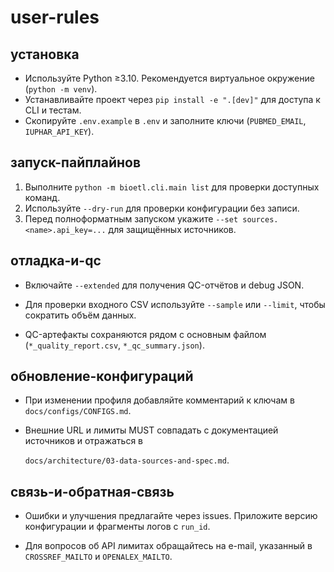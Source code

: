 # user-rules

## установка

- Используйте Python ≥3.10. Рекомендуется виртуальное окружение (`python -m venv`).
- Устанавливайте проект через `pip install -e ".[dev]"` для доступа к CLI и тестам.
- Скопируйте `.env.example` в `.env` и заполните ключи (`PUBMED_EMAIL`, `IUPHAR_API_KEY`).

## запуск-пайплайнов

1. Выполните `python -m bioetl.cli.main list` для проверки доступных команд.
2. Используйте `--dry-run` для проверки конфигурации без записи.
3. Перед полноформатным запуском укажите `--set sources.<name>.api_key=...` для
   защищённых источников.

## отладка-и-qc

- Включайте `--extended` для получения QC-отчётов и debug JSON.
- Для проверки входного CSV используйте `--sample` или `--limit`, чтобы сократить
  объём данных.

- QC-артефакты сохраняются рядом с основным файлом (`*_quality_report.csv`,
  `*_qc_summary.json`).

## обновление-конфигураций

- При изменении профиля добавляйте комментарий к ключам в `docs/configs/CONFIGS.md`.
- Внешние URL и лимиты MUST совпадать с документацией источников и отражаться в

  `docs/architecture/03-data-sources-and-spec.md`.

## связь-и-обратная-связь

- Ошибки и улучшения предлагайте через issues. Приложите версию конфигурации и
  фрагменты логов с `run_id`.

- Для вопросов об API лимитах обращайтесь на e-mail, указанный в `CROSSREF_MAILTO`
  и `OPENALEX_MAILTO`.
